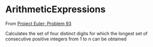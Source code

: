 # ArithmeticExpressions

From [Project Euler: Problem 93](https://projecteuler.net/problem=93)

Calculates the set of four distinct digits for which the longest set of consecutive positive integers from 1 to n can be obtained